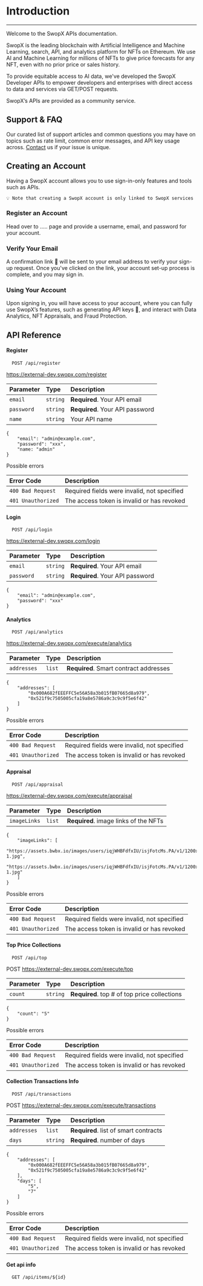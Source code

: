 # Introduction
---

Welcome to the SwopX APIs documentation.

SwopX is the leading blockchain with Artificial Intelligence and Machine Learning, search, API, and analytics platform for NFTs on Ethereum. We use AI and Machine Learning for millions of NFTs to give price forecasts for any NFT, even with no prior price or sales history.
 
To provide equitable access to AI data, we've developed the SwopX Developer APIs to empower developers and enterprises with direct access to data and services via GET/POST requests.

SwopX’s APIs are provided as a community service.

## Support & FAQ

Our curated list of support articles and common questions you may have on topics such as rate limit, common error messages, and API key usage across. [Contact](https://www.swopx.com/) us if your issue is unique.



## Creating an Account

Having a SwopX account allows you to use sign-in-only features and tools such as APIs.

```
💡 Note that creating a SwopX account is only linked to SwopX services
```


### Register an Account
Head over to ….. page and provide a username, email, and password for your account.


### Verify Your Email
A confirmation link 🔗 will be sent to your email address to verify your sign-up request.
Once you've clicked on the link, your account set-up process is complete, and you may sign in.



### Using Your Account
Upon signing in, you will have access to your account, where you can fully use SwopX’s features, such as generating API keys 🔑, and interact with Data Analytics, NFT Appraisals, and Fraud Protection.


## API Reference

#### Register

```API
  POST /api/register
```

 https://external-dev.swopx.com/register

| Parameter | Type     | Description                |
| :-------- | :------- | :------------------------- |
| `email` | `string` | **Required**. Your API email |
| `password` | `string` | **Required**. Your API password |
| `name` | `string` | Your API name |

```Example of register 
{
    "email": "admin@example.com",
    "password": "xxx",
    "name: "admin"
} 
```


Possible errors

| Error Code | Description                |
| :--------  | :------------------------- |
| `400 Bad Request`  | Required fields were invalid, not specified |
| `401 Unauthorized`  | The access token is invalid or has revoked |

#### Login

```API
  POST /api/login
```


https://external-dev.swopx.com/login

| Parameter | Type     | Description                |
| :-------- | :------- | :------------------------- |
| `email` | `string` | **Required**. Your API email |
| `password` | `string` | **Required**. Your API password |


```Example of login
{
    "email": "admin@example.com",
    "password": "xxx"
} 
```


#### Analytics

```API
  POST /api/analytics
```

https://external-dev.swopx.com/execute/analytics

| Parameter | Type     | Description                |
| :-------- | :------- | :------------------------- |
| `addresses` | `list` | **Required**. Smart contract addresses |

```Example of Analytics 
{
    "addresses": [
        "0x000A682fEEEFFC5e56A58a3b015fB07665d8a979",
        "0x521f9c7505005cfa19a8e5786a9c3c9c9f5e6f42"
    ]
} 
```

Possible errors

| Error Code | Description                |
| :--------  | :------------------------- |
| `400 Bad Request`  | Required fields were invalid, not specified |
| `401 Unauthorized`  | The access token is invalid or has revoked |




#### Appraisal 

```API
  POST /api/appraisal

```

https://external-dev.swopx.com/execute/appraisal

| Parameter | Type     | Description                |
| :-------- | :------- | :------------------------- |
| `imageLinks` | `list` | **Required**. image links of the NFTs |

```Example of Appraisal
{
    "imageLinks": [
        "https://assets.bwbx.io/images/users/iqjWHBFdfxIU/isjFotcMs.PA/v1/1200x-1.jpg",
        "https://assets.bwbx.io/images/users/iqjWHBFdfxIU/isjFotcMs.PA/v1/1200x-1.jpg"
    ]
} 
```

Possible errors

| Error Code | Description                |
| :--------  | :------------------------- |
| `400 Bad Request`  | Required fields were invalid, not specified |
| `401 Unauthorized`  | The access token is invalid or has revoked |


#### Top Price Collections 

```API
  POST /api/top

```

POST https://external-dev.swopx.com/execute/top


| Parameter | Type     | Description                |
| :-------- | :------- | :------------------------- |
| `count` | `string` | **Required**. top # of top price collections  |

```Example of Top Price Collections 
{
    "count": "5"
}
```

Possible errors

| Error Code | Description                |
| :--------  | :------------------------- |
| `400 Bad Request`  | Required fields were invalid, not specified |
| `401 Unauthorized`  | The access token is invalid or has revoked |


#### Collection Transactions Info 

```API
  POST /api/transactions

```

POST https://external-dev.swopx.com/execute/transactions

| Parameter | Type     | Description                |
| :-------- | :------- | :------------------------- |
| `addresses` | `list` | **Required**. list of smart contracts  |
| `days` | `string` | **Required**. number of days  |

```Example of Collection Transactions Info 
{
    "addresses": [
        "0x000A682fEEEFFC5e56A58a3b015fB07665d8a979",
        "0x521f9c7505005cfa19a8e5786a9c3c9c9f5e6f42"
    ],
    "days": [
        "5",
        "7"
    ]
}
```

Possible errors

| Error Code | Description                |
| :--------  | :------------------------- |
| `400 Bad Request`  | Required fields were invalid, not specified |
| `401 Unauthorized`  | The access token is invalid or has revoked |



#### Get api info

```http
  GET /api/items/${id}
```

